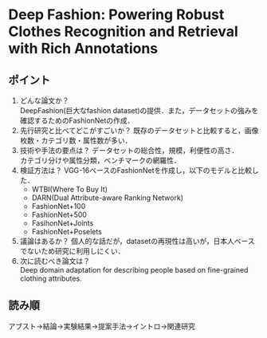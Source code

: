 # Deep Fashion: Powering Robust Clothes Recognition  and Retrieval with Rich Annotations  
## ポイント  
1. どんな論文か？  
   DeepFashion(巨大なfashion dataset)の提供．また，データセットの強みを確認するためのFashionNetの作成．
2. 先行研究と比べてどこがすごいか？
   既存のデータセットと比較すると，画像枚数・カテゴリ数・属性数が多い．
3. 技術や手法の要点は？
   データセットの総合性，規模，利便性の高さ．  
   カテゴリ分けや属性分類，ベンチマークの網羅性．
4. 検証方法は？
   VGG-16ベースのFashionNetを作成し，以下のモデルと比較した．
   * WTBI(Where To Buy It)
   * DARN(Dual Attribute-aware Ranking Network)
   * FashionNet+100
   * FashionNet+500
   * FasihonNet+Joints
   * FashionNet+Poselets
5. 議論はあるか？
   個人的な話だが，datasetの再現性は高いが，日本人ベースでないため研究に利用しにくい．
6. 次に読むべき論文は？  
   Deep domain adaptation for describing people based on fine-grained clothing attributes.
## 読み順  
アブスト→結論→実験結果→提案手法→イントロ→関連研究
